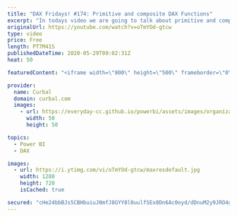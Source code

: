 ```yaml
---
title: "DAX Fridays! #174: Primitive and composite DAX Functions"
excerpt: "In todays video we are going to talk about primitive and composite DAX Functions.  The info on the syntax sugar functions I found it here: http://mdxdax.blogspot.com/2011/01/dax-time-intelligence-functions.html?m=0  Here you can download all the pbix files: https://curbal.com/donwload-center\r \r SUBSCRIBE"
originalUrl: https://youtube.com/watch?v=oTmYOd-gtcw
type: video
price: Free
length: PT7M41S
publishedDateTime: 2020-05-29T09:02:31Z
heat: 50

featuredContent: "<iframe width=\"800\" height=\"500\" frameborder=\"0\" src=\"https://www.youtube.com/embed/oTmYOd-gtcw\" allow=\"accelerometer; autoplay; encrypted-media; gyroscope; picture-in-picture\" allowfullscreen></iframe>"

provider:
  name: Curbal
  domain: curbal.com
  images:
    - url: https://everyday-cc.github.io/powerbi/assets/images/organizations/curbal.com-50x50.jpg
      width: 50
      height: 50

topics:
  - Power BI
  - DAX

images:
  - url: https://i.ytimg.com/vi/oTmYOd-gtcw/maxresdefault.jpg
    width: 1280
    height: 720
    isCached: true

secured: "cHe24bbBJs5CBHbuiuJ0mfJ8GYY8l0uulfSEx8Dn6Ac0oyd/dDnuM2y9JRO4gsGSXTW2v5eQot3B64Cp7WIdvwRsHTTMtTuYprUoGLAiFzmj7hbnZxYzvjxeetWiKO561DkXpfx3nnXdqLGRLE6Guqpnd3o/vUfLSQtLFHWN2gAQvwdJ7KqHkDxITgO9Wx7UTwBUoz5RXvzkN7Tbpq5ceaNPQenbRBYhCrOH49lPkflf1a2D2l2lGDWVntKDbNLplOmnQujr6Fm0GwCjAc5UWQipnZO1J62b0A4gAHbRGKJ51D2FCqpcEUAjSJlAW0XAClsyd4Sd7LZstI5au7Ul2WbczmVAgpUwgm0C+IggAm2Amlg26JqBBcrjFKOrfj1rd1Qagdj7fQwIcwI3Jh5oh5XTxe/krZS3UfKApkzhLDw=;IjxgnVFLTX4UgRHvTAJ8Zg=="
---
```


